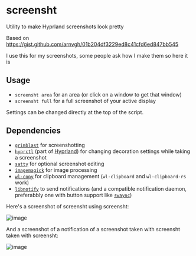 # screensht

Utility to make Hyprland screenshots look pretty

Based on https://gist.github.com/arnvgh/01b204df3229ed8c41cfd6ed847bb545

I use this for my screenshots, some people ask how I make them so here it is

## Usage

- `screensht area` for an area (or click on a window to get that window)
- `screensht full` for a full screenshot of your active display

Settings can be changed directly at the top of the script.

## Dependencies

- [`grimblast`](https://github.com/hyprwm/contrib/blob/main/grimblast/grimblast) for screenshotting
- [`hyprctl`](https://wiki.hyprland.org/Configuring/Using-hyprctl/) (part of [Hyprland](hyprland.org/)) for changing decoration settings while taking a screenshot
- [`satty`](https://github.com/gabm/Satty) for optional screenshot editing
- [`imagemagick`](https://imagemagick.org/index.php) for image processing
- [`wl-copy`](https://github.com/bugaevc/wl-clipboard) for clipboard management (`wl-clipboard` and `wl-clipboard-rs` work)
- [`libnotify`](https://gitlab.gnome.org/GNOME/libnotify) to send notifications (and a compatible notification daemon, preferabbly one with button support like [`swaync`](https://github.com/ErikReider/SwayNotificationCenter))

Here's a screenshot of screensht using screensht:

![image](https://github.com/ThatOneCalculator/screensht/assets/44733677/2f9edb94-21fc-4966-ad9e-69741aabb800)

And a screenshot of a notification of a screenshot taken with screensht taken with screensht:

![image](https://github.com/ThatOneCalculator/screensht/assets/44733677/573523df-5f1f-49d3-96c7-299c76c6c64e)
